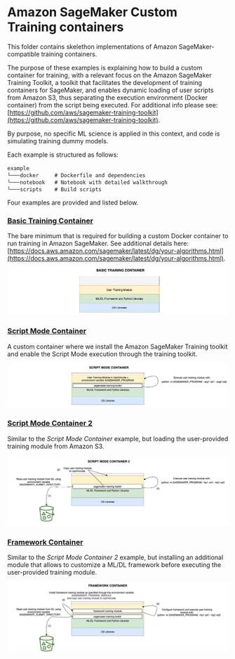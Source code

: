 # Amazon SageMaker Custom Training containers

This folder contains skelethon implementations of Amazon SageMaker-compatible training containers.

The purpose of these examples is explaining how to build a custom container for training, with a relevant focus on the Amazon SageMaker Training Toolkit, a toolkit that facilitates the development of training containers for SageMaker, and enables dynamic loading of user scripts from Amazon S3, thus separating the execution environment (Docker container) from the script being executed. For additional info please see: [https://github.com/aws/sagemaker-training-toolkit](https://github.com/aws/sagemaker-training-toolkit).


By purpose, no specific ML science is applied in this context, and code is simulating training dummy models.

Each example is structured as follows:

```
example
└───docker     # Dockerfile and dependencies
└───notebook   # Notebook with detailed walkthrough 
└───scripts    # Build scripts

```

Four examples are provided and listed below.

### [Basic Training Container](basic-training-container/)
The bare minimum that is required for building a custom Docker container to run training in Amazon SageMaker.
See additional details here: [https://docs.aws.amazon.com/sagemaker/latest/dg/your-algorithms.html](https://docs.aws.amazon.com/sagemaker/latest/dg/your-algorithms.html).

![Basic training container diagram](images/basic_training_container.jpg)

### [Script Mode Container](script-mode-container/)
A custom container where we install the Amazon SageMaker Training toolkit and enable the Script Mode execution through the training toolkit.

![Script mode container diagram](images/script_mode_container.jpg)

### [Script Mode Container 2](script-mode-container-2/)
Similar to the _Script Mode Container_ example, but loading the user-provided training module from Amazon S3.

![Script mode container 2 diagram](images/script_mode_container_2.jpg)

### [Framework Container](framework-container/)
Similar to the _Script Mode Container 2_ example, but installing an additional module that allows to customize a ML/DL framework before executing the user-provided training module.

![Framework container diagram](images/framework_container.jpg)